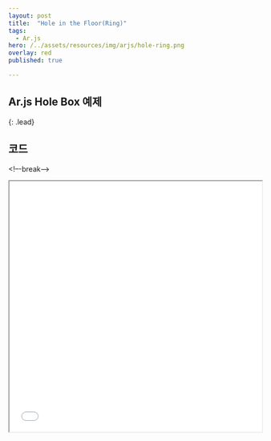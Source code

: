 ```yaml
---
layout: post
title:  "Hole in the Floor(Ring)"
tags:
  - Ar.js
hero: /../assets/resources/img/arjs/hole-ring.png
overlay: red
published: true

---
```

## Ar.js Hole Box 예제
{: .lead}
## 코드
<!–-break-–>
<iframe width="100%" height="500px;" src="/../assets/resources/html/arjs/holeRing.html"></iframe>
